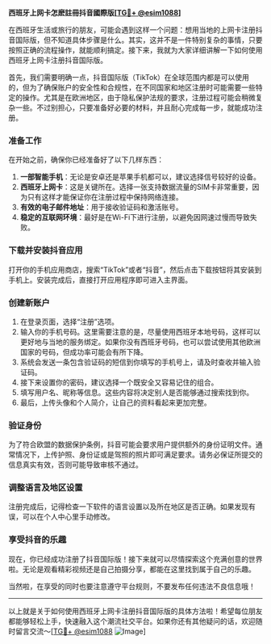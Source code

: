 **西班牙上网卡怎麽註冊抖音國際版[[TG💪+ @esim1088](https://t.me/s/esim1088)]**

在西班牙生活或旅行的朋友，可能会遇到这样一个问题：想用当地的上网卡注册抖音国际版，但不知道具体步骤是什么。其实，这并不是一件特别复杂的事情，只要按照正确的流程操作，就能顺利搞定。接下来，我就为大家详细讲解一下如何使用西班牙上网卡注册抖音国际版。

首先，我们需要明确一点，抖音国际版（TikTok）在全球范围内都是可以使用的，但为了确保账户的安全性和合规性，在不同国家和地区注册时可能需要一些特定的操作。尤其是在欧洲地区，由于隐私保护法规的要求，注册过程可能会稍微复杂一些。不过别担心，只要准备好必要的材料，并且耐心完成每一步，就能成功注册。

### **准备工作**
在开始之前，确保你已经准备好了以下几样东西：
1. **一部智能手机**：无论是安卓还是苹果手机都可以，建议选择信号较好的设备。
2. **西班牙上网卡**：这是关键所在。选择一张支持数据流量的SIM卡非常重要，因为只有这样才能保证你在注册过程中保持网络连接。
3. **有效的电子邮件地址**：用于接收验证码和激活账号。
4. **稳定的互联网环境**：最好是在Wi-Fi下进行注册，以避免因网速过慢而导致失败。

### **下载并安装抖音应用**
打开你的手机应用商店，搜索“TikTok”或者“抖音”，然后点击下载按钮将其安装到手机上。安装完成后，直接打开应用程序即可进入主界面。

### **创建新账户**
1. 在登录页面，选择“注册”选项。
2. 输入你的手机号码。这里需要注意的是，尽量使用西班牙本地号码，这样可以更好地与当地的服务绑定。如果你没有西班牙号码，也可以尝试使用其他欧洲国家的号码，但成功率可能会有所下降。
3. 系统会发送一条包含验证码的短信到你填写的手机号上，请及时查收并输入验证码。
4. 接下来设置你的密码，建议选择一个既安全又容易记住的组合。
5. 填写用户名、昵称等信息。这些内容将决定别人是否能够通过搜索找到你。
6. 最后，上传头像和个人简介，让自己的资料看起来更加完整。

### **验证身份**
为了符合欧盟的数据保护条例，抖音可能会要求用户提供额外的身份证明文件。通常情况下，上传护照、身份证或是驾照的照片即可满足要求。请务必保证所提交的信息真实有效，否则可能导致审核不通过。

### **调整语言及地区设置**
注册完成后，记得检查一下软件的语言设置以及所在地区是否正确。如果发现有误，可以在个人中心里手动修改。

### **享受抖音的乐趣**
现在，你已经成功注册了抖音国际版！接下来就可以尽情探索这个充满创意的世界啦。无论是观看精彩视频还是自己拍摄分享，都能在这里找到属于自己的乐趣。

当然啦，在享受的同时也要注意遵守平台规则，不要发布任何违法不良信息哦！

---

以上就是关于如何使用西班牙上网卡注册抖音国际版的具体方法啦！希望每位朋友都能够轻松上手，快速融入这个潮流社交平台。如果你还有其他疑问的话，欢迎随时留言交流～[[TG💪+ @esim1088](https://t.me/s/esim1088) ![Image](https://i.postimg.cc/4NQfJmqS/Snipaste-2025-05-13-00-14-12.png)]